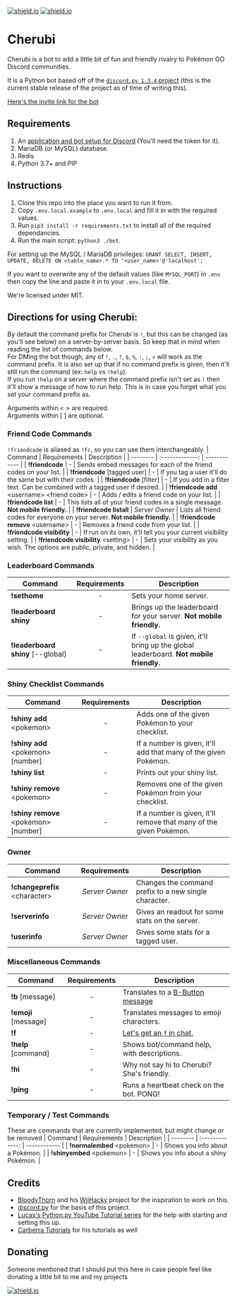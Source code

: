 [![shield.io](https://img.shields.io/badge/python-3.6-blue.svg)](https://www.python.org/downloads/release/python-364/)
[![shield.io](https://img.shields.io/badge/support-discord-lightgrey.svg)](https://discord.gg/hhVjAN8)

# Cherubi

Cherubi is a bot to add a little bit of fun and friendly rivalry to Pokémon GO Discord communities.

It is a Python bot based off of the [`discord.py 1.3.4` project](https://discordpy.readthedocs.io/en/v1.3.4/) (this is the current stable release of the project as of time of writing this).

[Here's the invite link for the bot](https://discordapp.com/oauth2/authorize?client_id=741194655680561172&scope=bot&permissions=268823632)
## Requirements
1. An [application and bot setup for Discord](https://discord.com/developers/) (You'll need the token for it).
1. MariaDB (or MySQL) database.
1. Redis
1. Python 3.7+ and PIP

## Instructions
1. Clone this repo into the place you want to run it from.
1. Copy `.env.local.example` to `.env.local` and fill it in with the required values.
1. Run `pip3 install -r requirements.txt` to install all of the required dependancies.
1. Run the main script: `python3 ./bot`.

For setting up the MySQL / MariaDB privileges: `GRANT SELECT, INSERT, UPDATE, DELETE ON <table_name>.* TO '<user_name>'@'localhost';`

If you want to overwrite any of the default values (like `MYSQL_PORT`) in `.env` then copy the line and paste it in to your `.env.local` file.

We're licensed under MIT.

## Directions for using Cherubi:
By default the command prefix for Cherubi is `!`, but this can be changed (as you'll see below) on a server-by-server basis. So keep that in mind when reading the list of commands below.<br/>
For DMing the bot though, any of `!`, `.`, `?`, `$`, `%`, `:`, `;`, `>` will work as the command prefix. It is also set up that if no command prefix is given, then it'll still run the command (ex: `help` vs `!help`).<br/>
If you run `!help` on a server where the command prefix isn't set as `!` then it'll show a message of how to run help. This is in case you forget what you set your command prefix as.<br/>

Arguments within \< \> are required.<br/>
Arguments within \[ \] are optional.

### Friend Code Commands
`!friendcode` is aliased as `!fc`, so you can use them interchangeably.
| Command                                          | Requirements    | Description                                                                       |
| --------                                         | :-------------: | ------------                                                                      |
| **!friendcode**                                  | -               | Sends embed messages for each of the friend codes on your list.                   |
| **!friendcode** \[tagged user\]                  | -               | If you tag a user it'll do the same but with their codes.                         |
| **!friendcode** \[filter\]                       | -               | If you add in a filter text. Can be combined with a tagged user if desired.       |
| **!friendcode add** \<username\> \<friend code\> | -               | Adds / edits a friend code on your list.                                          |
| **!friendcode list**                             | -               | This lists all of your friend codes in a single message. **Not mobile friendly.** |
| **!friendcode listall**                          | _Server Owner_  | Lists all friend codes for everyone on your server. **Not mobile friendly.**      |
| **!friendcode remove** \<username\>              | -               | Removes a friend code from your list.                                             |
| **!friendcode visibility**                       | -               | If run on its own, it'll tell you your current visibility setting.                |
| **!friendcode visibility** \<setting\>           | -               | Sets your visibility as you wish. The options are public, private, and hidden.    |

### Leaderboard Commands
| Command                              | Requirements    | Description                                                                             |
| --------                             | :-------------: | ------------                                                                            |
| **!sethome**                         | -               | Sets your home server.                                                                  |
| **!leaderboard shiny**               | -               | Brings up the leaderboard for your server. **Not mobile friendly.**                     |
| **!leaderboard shiny** \[\-\-global] | -               | If `--global` is given, it'll bring up the global leaderboard. **Not mobile friendly.** |

### Shiny Checklist Commands
| Command                                  | Requirements    | Description                                                        |
| --------                                 | :-------------: | ------------                                                       |
| **!shiny add** \<pokemon\>               | -               | Adds one of the given Pokémon to your checklist.                   |
| **!shiny add** \<pokemon\> \[number\]    | -               | If a number is given, it'll add that many of the given Pokémon.    |
| **!shiny list**                          | -               | Prints out your shiny list.                                        |
| **!shiny remove** \<pokemon\>            | -               | Removes one of the given Pokémon from your checklist.              |
| **!shiny remove** \<pokemon\> \[number\] | -               | If a number is given, it'll remove that many of the given Pokémon. |

### Owner
| Command                         | Requirements    | Description                                           |
| --------                        | :-------------: | ------------                                          |
| **!changeprefix** \<character\> | _Server Owner_  | Changes the command prefix to a new single character. |
| **!serverinfo**                 | _Server Owner_  | Gives an readout for some stats on the server.        |
| **!userinfo**                   | _Server Owner_  | Gives some stats for a tagged user.                   |

### Miscellaneous Commands
| Command                | Requirements    | Description                                                                                    |
| --------               | :-------------: | ------------                                                                                   |
| **!b** \[message\]     | -               | Translates to a [B-Button message](https://knowyourmeme.com/memes/b-button-emoji-%F0%9F%85%B1) |
| **!emoji** \[message\] | -               | Translates messages to emoji characters.                                                       |
| **!f**                 | -               | [Let's get an `f` in chat.](https://knowyourmeme.com/memes/press-f-to-pay-respects)            |
| **!help** \[command\]  | -               | Shows bot/command help, with descriptions.                                                     |
| **!hi**                | -               | Why not say hi to Cherubi? She's friendly.                                                     |
| **!ping**              | -               | Runs a heartbeat check on the bot. PONG!                                                       |

### Temporary / Test Commands
These are commands that are currently implemented, but might change or be removed
| Command                      | Requirements    | Description                           |
| --------                     | :-------------: | ------------                          |
| **!normalembed** \<pokemon\> | -               | Shows you info about a Pokémon.       |
| **!shinyembed** \<pokemon\>  | -               | Shows you info about a shiny Pokémon. |


## Credits
* [BloodyThorn](https://github.com/bloodythorn) and his [WiiHacky](https://github.com/bloodythorn/wiihacky/) project for the inspiration to work on this.
* [discord.py](https://github.com/Rapptz/discord.py) for the basis of this project.
* [Lucas's Python.py YouTube Tutorial series](https://www.youtube.com/playlist?list=PLW3GfRiBCHOhfVoiDZpSz8SM_HybXRPzZ) for the help with starting and setting this up.
* [Carberra Tutorials](https://www.youtube.com/playlist?list=PLYeOw6sTSy6ZGyygcbta7GcpI8a5-Cooc) for his tutorials as well

## Donating
Someone mentioned that I should put this here in case people feel like donating a little bit to me and my projects

[![shield.io](https://img.shields.io/badge/buymeacoffee-thomashine-blue)](https://www.buymeacoffee.com/thomashine)
